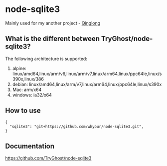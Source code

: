 # node-sqlite3

Mainly used for my another project - [Qinglong](https://github.com/whyour/qinglong)

## What is the different between TryGhost/node-sqlite3?

The following architecture is supported:
1. alpine: linux/amd64,linux/arm/v6,linux/arm/v7,linux/arm64,linux/ppc64le,linux/s390x,linux/386
1. debian: linux/amd64,linux/arm/v7,linux/arm64,linux/ppc64le,linux/s390x
2. Mac: arm/x64
3. windows: ia32/x64

## How to use

```
{
  "sqlite3": "git+https://github.com/whyour/node-sqlite3.git",
}
```

## Documentation

https://github.com/TryGhost/node-sqlite3
